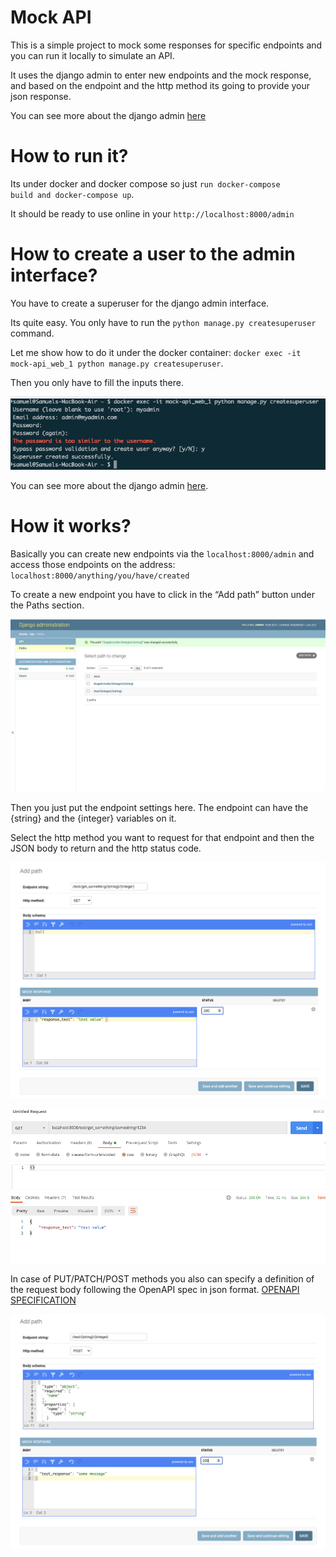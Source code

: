 # Mock API
This is a simple project to mock some responses for specific endpoints and you can run it locally to simulate an API.

It uses the django admin to enter new endpoints and the mock response, and based on the endpoint and the http method its going to provide your json response.

You can see more about the django admin [here](https://docs.djangoproject.com/en/3.0/ref/django-admin/)


# How to run it?

Its under docker and docker compose so just `run docker-compose build and docker-compose up`. 

It should be ready to use online in your `http://localhost:8000/admin`


# How to create a user to the admin interface?

You have to create a superuser for the django admin interface.

Its quite easy. You only have to run the `python manage.py createsuperuser` command.

Let me show how to do it under the docker container: `docker exec -it mock-api_web_1 python manage.py createsuperuser`.

Then you only have to fill the inputs there.

![creating a django admin superuser](/docs/images/creating_admin_superuser.png)

You can see more about the django admin [here](https://docs.djangoproject.com/en/3.0/ref/django-admin/).


# How it works?

Basically you can create new endpoints via the `localhost:8000/admin` and access those endpoints on the address: `localhost:8000/anything/you/have/created`

To create a new endpoint you have to click in the “Add path” button under the Paths section.

![admin paths section](/docs/images/admin_paths.png)

Then you just put the endpoint settings here. The endpoint can have the {string} and the {integer} variables on it.

Select the http method you want to request for that endpoint and then the JSON body to return and the http status code.

![creating a new path](/docs/images/creating_a_path.png)

![requesting that path via postman](/docs/images/requesting_an_endpoint_via_postman.png)

In case of PUT/PATCH/POST methods you also can specify a definition of the request body following the OpenAPI spec in json format. [OPENAPI SPECIFICATION](https://swagger.io/specification/)

![editing a path](/docs/images/editing_a_path.png)
